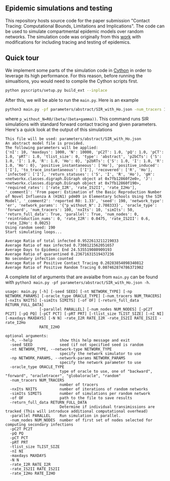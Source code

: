 ## Epidemic simulations and testing

This repository hosts source code for the paper submission "Contact Tracing: Computational Bounds, Limitations and Implications". The code can be used to simulate compartmental epidemic models over random networks. The simulation code was originally from this [work](https://github.com/springer-math/Mathematics-of-Epidemics-on-Networks) with modifications for including tracing and testing of epidemics.


## Quick tour
We implement some parts of the simulation code in [Cython](https://cython.org/) in order to leverage its high performance. For this reason, before running the simualtions, you would need to compile the Cython scripts first.
```bash
python pyscripts/setup.py build_ext --inplace
```

After this, we will be able to run the `main.py`. Here is an example
```bash
python3 main.py -pf parameters/abstract/SIR_with_Ho.json -num_tracers 100 -nI 10 -oracle_type forward -rate_I2R 0.0475 -rate_I2Ho 0.0025 -pCT 1 -seed 190 -simIts 50 -nxIts 10 -pQ 1 -pRT 1 -N 10000 -parallel 1  -return_full_data True -save_limited_data False -nt er -np '{"p_without_N": 2.708333}' -rate_IS2II 0.6
```
where `p_without_N=R0/(beta/(beta+gamma))`. This command runs SIR simulations with standard forward contact tracing and given parameters. Here's a quick look at the output of this simulations
```
This file will be used: parameters/abstract/SIR_with_Ho.json
An abstract model file is provided.
The following parameters will be applied:
{'nI': 10, 'maxdays': 1000, 'N': 10000, 'pC2T': 1.0, 'pQ': 1.0, 'pCT': 1.0, 'pRT': 1.0, 'tlist_size': 0, 'type': 'abstract', 'p2bCTs': {'S': 1.0, 'I': 1.0, 'R': 1.0, 'Ho': 0}, 'p2bRTs': {'S': 1.0, 'I': 1.0, 'R': 1.0, 'Ho': 0}, 'positive_instantaneous': ['Ho'], 'positive_induced': ['I'], 'to_trace_instantaneous': ['I'], 'recovered': ['R', 'Ho'], 'infected': ['I'], 'return_statuses': ('S', 'I', 'R', 'Ho'), 'gH': <networkx.classes.digraph.DiGraph object at 0x7fb12860f2e0>, 'J': <networkx.classes.digraph.DiGraph object at 0x7fb12860f190>, 'required_rates': ['rate_I2R', 'rate_IS2II', 'rate_I2Ho'], '_comment1': 'From paper: Estimation of the Basic Reproduction Number of Novel Influenza A (H1N1) pdm09 in Elementary Schools Using the SIR Model', '_comment2': 'reported R0: 1.33', 'seed': 190, 'network_type': 'er', 'network_params': '{"p_without_N": 2.708333}', 'oracle_type': 'forward', 'num_tracers': 100, 'nxIts': 10, 'simIts': 50, 'return_full_data': True, 'parallel': True, 'num_nodes': 0, 'reintroduction_nums': 0, 'rate_I2R': 0.0475, 'rate_IS2II': 0.6, 'rate_I2Ho': 0.0025}
Using random seed: 190
Start simulating loops...

Average Ratio of total infected 0.9522613211219033
Average Ratio of max infected 0.7308121562051657
Average Days to Epidemic End 24.535519080909193
Average Ratio of quarantined 0.23671631519437236
No secondary infection counted
Average Ratio of Positive Contact Tracing 0.20283854098340812
Average Ratio of Positive Random Tracing 0.007462874786371902
```

A complete list of arguments that are avaialbe from `main.py` can be found with `python3 main.py -pf parameters/abstract/SIR_with_Ho.json -h`.
```
usage: main.py [-h] [-seed SEED] [-nt NETWORK_TYPE] [-np NETWORK_PARAMS] [-oracle_type ORACLE_TYPE] [-num_tracers NUM_TRACERS] [-nxIts NXITS] [-simIts SIMITS] [-of OF] [-return_full_data RETURN_FULL_DATA]
               [-parallel PARALLEL] [-num_nodes NUM_NODES] [-pC2T PC2T] [-pQ PQ] [-pCT PCT] [-pRT PRT] [-tlist_size TLIST_SIZE] [-nI NI] [-maxdays MAXDAYS] [-N N] -rate_I2R RATE_I2R -rate_IS2II RATE_IS2II -rate_I2Ho
               RATE_I2HO

optional arguments:
  -h, --help            show this help message and exit
  -seed SEED            seed (if not specified seed is random
  -nt NETWORK_TYPE, --network-type NETWORK_TYPE
                        specify the network simulator to use
  -np NETWORK_PARAMS, --network-params NETWORK_PARAMS
                        specify the network parameter to use
  -oracle_type ORACLE_TYPE
                        type of oracle to use, one of "backward", "forward", "oracletracer", "globaloracle", "random"
  -num_tracers NUM_TRACERS
                        number of tracers
  -nxIts NXITS          number of iterations of random networks
  -simIts SIMITS        number of simulations per random network
  -of OF                path to the file to save results
  -return_full_data RETURN_FULL_DATA
                        Determine if individual transimissions are tracked (This will introduce additional computational overhead)
  -parallel PARALLEL    Run simulation in parallel.
  -num_nodes NUM_NODES  number of first set of nodes selected for computing secondary infections
  -pC2T PC2T
  -pQ PQ
  -pCT PCT
  -pRT PRT
  -tlist_size TLIST_SIZE
  -nI NI
  -maxdays MAXDAYS
  -N N
  -rate_I2R RATE_I2R
  -rate_IS2II RATE_IS2II
  -rate_I2Ho RATE_I2HO
```